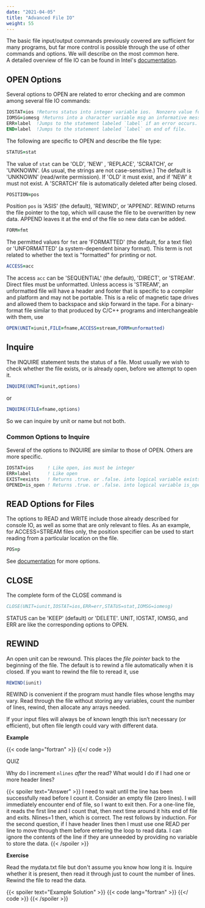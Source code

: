 ```yaml
---
date: "2021-04-05"
title: "Advanced File IO"
weight: 55
---
```


The basic file input/output commands previously covered are sufficient for many programs, but far more control is possible through the use of other commands and options.  We will describe on the most common here.  
A detailed overview of file IO can be found in Intel's [documentation](https://software.intel.com/content/www/us/en/develop/documentation/fortran-compiler-oneapi-dev-guide-and-reference/top/language-reference/file-operation-i-o-statements.html).

## OPEN Options

Several options to OPEN are related to error checking and are common among several file IO commands:
```fortran
IOSTAT=ios !Returns status into integer variable ios.  Nonzero value for failure.
IOMSG=iomesg !Returns into a character variable msg an informative message on error
ERR=label  !Jumps to the statement labeled `label` if an error occurs.
END=label  !Jumps to the statement labeled `label` on end of file.
```
The following are specific to OPEN and describe the file type:
```fortran
STATUS=stat
```
The value of `stat` can be 'OLD', 'NEW' , 'REPLACE', 'SCRATCH', or  'UNKNOWN'.  (As usual, the strings are not case-sensitive.)  The default is 'UNKNOWN' (read/write permission).  If 'OLD' it must exist, and if 'NEW' it must not exist.  A 'SCRATCH' file is automatically deleted after being closed.
```fortran
POSITION=pos
```
Position `pos` is 'ASIS' (the default), 'REWIND', or 'APPEND'.  REWIND returns the file pointer to the top, which will cause the file to be overwritten by new data.  APPEND leaves it at the end of the file so new data can be added.

```fortran
FORM=fmt
```
The permitted values for `fmt` are 'FORMATTED' (the default, for a text file) or 'UNFORMATTED' (a system-dependent binary format). This term is not related to whether the text is "formatted" for printing or not.
```fortran
ACCESS=acc
```
The access `acc` can be 'SEQUENTIAL' (the default), 'DIRECT', or 'STREAM'. Direct files must be unformatted.
Unless access is 'STREAM', an unformatted file will have a header and footer that is specific to a compiler and platform and may not be portable.  This is a relic of magnetic tape drives and allowed them to backspace and skip forward in the tape.  For a binary-format file similar to that produced by C/C++ programs and interchangeable with them, use
```fortran
OPEN(UNIT=iunit,FILE=fname,ACCESS=stream,FORM=unformatted)
```

## Inquire

The INQUIRE statement tests the status of a file.  Most usually we wish to check whether the file exists, or is already open, before we attempt to open it.
```fortran
INQUIRE(UNIT=iunit,options)
```
or
```fortran
INQUIRE(FILE=fname,options)
```
So we can inquire by unit or name but not both.

### Common Options to Inquire

Several of the options to INQUIRE are similar to those of OPEN.  Others are more specific.

```fortran
IOSTAT=ios     ! Like open, ios must be integer
ERR=label      ! Like open
EXIST=exists   ! Returns .true. or .false. into logical variable exists
OPENED=is_open ! Returns .true. or .false. into logical variable is_open
```

## READ Options for Files

The options to READ and WRITE include those already described for console IO, as well as some that are only relevant to files.  As an example, for ACCESS=STREAM files only, the position specifier can be used to start reading from a particular location on the file.
```fortran
POS=p
```
See [documentation](https://software.intel.com/content/www/us/en/develop/documentation/fortran-compiler-oneapi-dev-guide-and-reference/top/language-reference/a-to-z-reference/q-to-r/read-statement.html#read-statement) for more options.

## CLOSE

The complete form of the CLOSE command is
```fortran
CLOSE(UNIT=iunit,IOSTAT=ios,ERR=err,STATUS=stat,IOMSG=iomesg)
```
STATUS can be 'KEEP' (default) or 'DELETE'.  UNIT, IOSTAT, IOMSG, and ERR are like the corresponding options to OPEN.

## REWIND

An open unit can be rewound.  This places the _file pointer_ back to the beginning of the file.
The default is to rewind a file automatically when it is closed.
If you want to rewind the file to reread it, use
```fortran
REWIND(iunit)
```
REWIND is convenient if the program must handle files whose lengths may vary.  Read through the file without storing any variables, count the number of lines, rewind, then allocate any arrays needed.

If your input files will always be of known length this isn’t necessary (or efficient), but often file length could vary with different data.

**Example**

{{< code lang="fortran" >}}
    [](/content/courses/fortran-introduction/codes/fileio.f90)
{{</ code >}}

QUIZ

Why do I increment `nlines` _after_ the read?
What would I do if I had one or more header lines?

{{< spoiler text="Answer" >}}
I need to wait until the line has been successfully read before I count it. Consider an empty file (zero lines).  I will immediately encounter end of file, so I want to exit then.  For a one-line file, it reads the first line and I count that, then next time around it hits end of file and exits.  Nlines=1 then, which is correct.  The rest follows by induction.  For the second question, if I have header lines then I must use one READ per line to move through them before entering the loop to read data.  I can ignore the contents of the line if they are unneeded by providing no variable to store the data.
{{< /spoiler >}}

**Exercise**

Read the mydata.txt file but don't assume you know how long it is.  Inquire whether it is present, then read it through just to count the number of lines.  Rewind the file to read the data.  

{{< spoiler text="Example Solution" >}}
{{< code lang="fortran" >}}
    [](/content/courses/fortran-introduction/solns/rewind.f90)
{{</ code >}}
{{< /spoiler >}}
